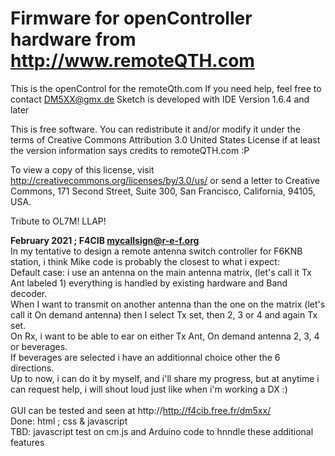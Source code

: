 # Firmware for openController hardware from http://www.remoteQTH.com
This is the openControl for the remoteQth.com 
If you need help, feel free to contact DM5XX@gmx.de
Sketch is developed with IDE Version 1.6.4 and later

This is free software. You can redistribute it and/or modify it under the terms of Creative Commons Attribution 3.0 United States License if at least the version information says credits to remoteQTH.com :P

To view a copy of this license, visit http://creativecommons.org/licenses/by/3.0/us/ 
or send a letter to Creative Commons, 171 Second Street, Suite 300, San Francisco, California, 94105, USA.

Tribute to OL7M!
LLAP!

<b>February 2021 ; F4CIB mycallsign@r-e-f.org</b> 
<br>In my tentative to design a remote antenna switch controller for F6KNB station, i think Mike code is probably the closest to what i expect: 
<br>Default case: i use an antenna on the main antenna matrix, (let's call it Tx Ant labeled 1) everything is handled by existing hardware and Band decoder. 
<br>When I want to transmit on another antenna than the one on the matrix (let's call it On demand antenna) then I select Tx set, then 2, 3 or 4 and again Tx set. 
<br>On Rx, i want to be able to ear on either Tx Ant, On demand antenna 2, 3, 4 or beverages. 
<br>If beverages are selected i have an additionnal choice other the 6 directions. 
<br>Up to now, i can do it by myself, and i'll share my progress, but at anytime i can request help, i will shout loud just like when i'm working a DX :) 
<br> 
<br>GUI can be tested and seen at http://http://f4cib.free.fr/dm5xx/
<br>Done: html ; css & javascript 
<br>TBD: javascript test on cm.js and Arduino code to hnndle these additional features 
